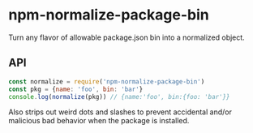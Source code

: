 # npm-normalize-package-bin

Turn any flavor of allowable package.json bin into a normalized object.

## API

```js
const normalize = require('npm-normalize-package-bin')
const pkg = {name: 'foo', bin: 'bar'}
console.log(normalize(pkg)) // {name:'foo', bin:{foo: 'bar'}}
```

Also strips out weird dots and slashes to prevent accidental and/or malicious bad behavior when the package is
installed.
